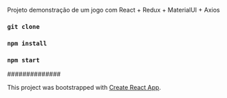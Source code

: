 Projeto demonstração de um jogo com React + Redux + MaterialUI + Axios

### `git clone`
### `npm install`
### `npm start`

##############

This project was bootstrapped with [Create React App](https://github.com/facebook/create-react-app).
